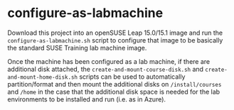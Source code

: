 # configure-as-labmachine

Download this project into an openSUSE Leap 15.0/15.1 image and run the `configure-as-labmachine.sh` script to configure that image to be basically the standard SUSE Training lab machine image.

Once the machine has been configured as a lab machine, if there are additional disk attached, the `create-and-mount-course-disk.sh` and `create-and-mount-home-disk.sh` scripts can be used to automatically partition/format and then mount the additional disks on `/install/courses` and `/home` in the case that the additional disk space is needed for the lab environments to be installed and run (i.e. as in Azure).

